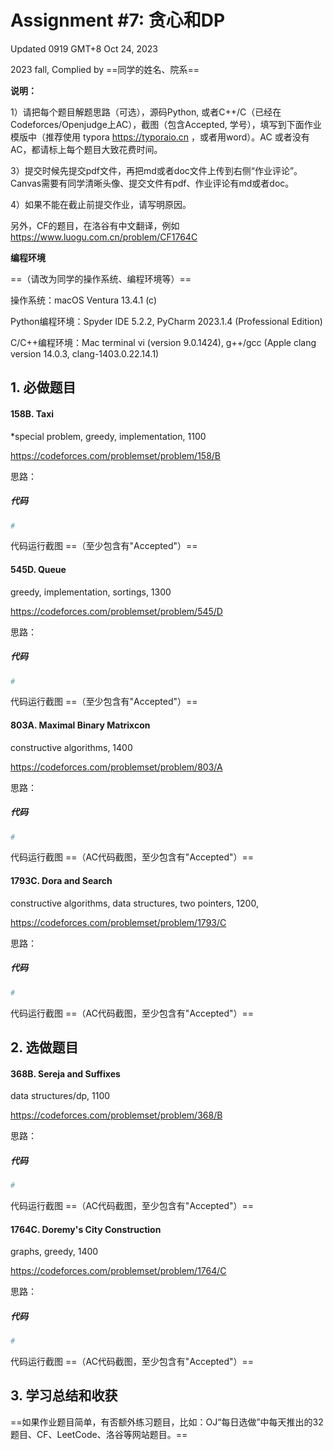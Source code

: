 # Assignment #7: 贪心和DP

Updated 0919 GMT+8 Oct 24, 2023

2023 fall, Complied by ==同学的姓名、院系==



**说明：**

1）请把每个题目解题思路（可选），源码Python, 或者C++/C（已经在Codeforces/Openjudge上AC），截图（包含Accepted, 学号），填写到下面作业模版中（推荐使用 typora https://typoraio.cn ，或者用word）。AC 或者没有AC，都请标上每个题目大致花费时间。

3）提交时候先提交pdf文件，再把md或者doc文件上传到右侧“作业评论”。Canvas需要有同学清晰头像、提交文件有pdf、作业评论有md或者doc。

4）如果不能在截止前提交作业，请写明原因。

另外，CF的题目，在洛谷有中文翻译，例如 https://www.luogu.com.cn/problem/CF1764C 



**编程环境**

==（请改为同学的操作系统、编程环境等）==

操作系统：macOS Ventura 13.4.1 (c)

Python编程环境：Spyder IDE 5.2.2, PyCharm 2023.1.4 (Professional Edition)

C/C++编程环境：Mac terminal vi (version 9.0.1424), g++/gcc (Apple clang version 14.0.3, clang-1403.0.22.14.1)



## 1. 必做题目

#### 158B. Taxi

*special problem, greedy, implementation, 1100

 https://codeforces.com/problemset/problem/158/B



思路：



##### 代码

```python
# 

```



代码运行截图 ==（至少包含有"Accepted"）==





#### 545D. Queue

greedy, implementation, sortings, 1300

https://codeforces.com/problemset/problem/545/D



思路：



##### 代码

```python
# 

```



代码运行截图 ==（至少包含有"Accepted"）==





#### 803A. Maximal Binary Matrixcon

constructive algorithms, 1400

 https://codeforces.com/problemset/problem/803/A



思路：



##### 代码

```python
# 

```



代码运行截图 ==（AC代码截图，至少包含有"Accepted"）==





#### 1793C. Dora and Search

constructive algorithms, data structures, two pointers, 1200, 

https://codeforces.com/problemset/problem/1793/C



思路：



##### 代码

```python
# 

```



代码运行截图 ==（AC代码截图，至少包含有"Accepted"）==





## 2. 选做题目

#### 368B. Sereja and Suffixes

data structures/dp, 1100

https://codeforces.com/problemset/problem/368/B



思路：



##### 代码

```python
# 

```



代码运行截图 ==（AC代码截图，至少包含有"Accepted"）==





#### 1764C. Doremy's City Construction

graphs, greedy, 1400

https://codeforces.com/problemset/problem/1764/C



思路：



##### 代码

```python
# 

```



代码运行截图 ==（AC代码截图，至少包含有"Accepted"）==





## 3. 学习总结和收获

==如果作业题目简单，有否额外练习题目，比如：OJ“每日选做”中每天推出的32题目、CF、LeetCode、洛谷等网站题目。==





